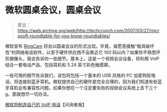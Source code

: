 # 微软圆桌会议，圆桌会议

> 原文：<https://web.archive.org/web/http://techcrunch.com/2007/03/27/microsoft-roundtable-for-you-know-roundtables/>

微软宣布 [RingCam](https://web.archive.org/web/20150907140937/http://video.google.com/videoplay?docid=-3038509932770918382) 将会以圆桌会议的形式出现。毕竟，谁愿意接触“极具破坏性”的网络电话软件，以至于硬件供应商不会靠近它 100 码以内？如果你不熟悉环形摄像头，我会告诉你一些细节。基本上，这是一个视频会议设备，将利用 VoIP 结合一套电话产品，包括耳机和 5.24 英寸彩色触摸屏。

一些可用的细节告诉我们，该包将包括一个基本的 USB 风格的 PC 加密狗软电话，将连接到蓝牙耳机。微软提供自己的硬件是完全合理的，因为我们知道有些蓝牙耳机会有兼容性问题。如果你想在一个注定要失败的视频会议系统上丢下三个 g，那就想尽一切办法。

[微软将制造自己的 VoIP 电话](https://web.archive.org/web/20150907140937/http://www.theinquirer.net/default.aspx?article=38474)【问询者报】